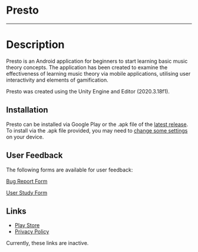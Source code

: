 # Presto
----------------


# Description
Presto is an Android application for beginners to start learning basic music theory concepts. 
The application has been created to examine the effectiveness of learning music theory via mobile applications, utilising user interactivity and elements of gamification.

Presto was created using the Unity Engine and Editor (2020.3.18f1).

## Installation

Presto can be installed via Google Play or the .apk file of the [latest release](https://github.com/patrickcarmody/Presto/releases).
To install via the .apk file provided, you may need to [change some settings](https://www.appaloosa.io/guides/how-to-install-apps-from-unknown-sources-in-android/) on your device.

## User Feedback

The following forms are available for user feedback:

[Bug Report Form](http://example.com/ "Title")

[User Study Form](http://example.com/ "Title")


## Links

- [Play Store](https://example.com/)
- [Privacy Policy](https://github.com/patrickcarmody/Presto/blob/master/Privacy%20Policy.md)


Currently, these links are inactive.
